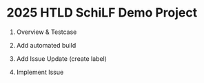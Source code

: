 # 2025 HTLD SchiLF Demo Project

1. Overview & Testcase

2. Add automated build

3. Add Issue Update (create label)

4. Implement Issue